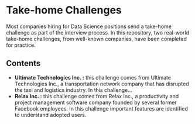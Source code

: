 # Take-home Challenges
Most companies hiring for Data Science positions send a take-home challenge as part of the interview process. In this repository, two real-world take-home challenges, from well-known companies, have been completed for practice.

## Contents
* **Ultimate Technologies Inc. :** this challenge comes from Ultimate Technologies Inc., a transportation network company that has disrupted the taxi and logistics industry. In this challenge...
* **Relax Inc. :** this challenge comes from Relax Inc., a productivity and project management software company founded by several former Facebook employees. In this challenge important features are identified to understand adopted users.
